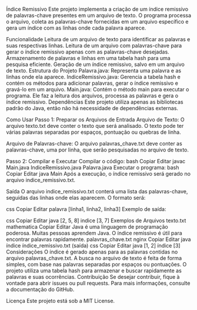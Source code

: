 Índice Remissivo
Este projeto implementa a criação de um índice remissivo de palavras-chave presentes em um arquivo de texto. O programa processa o arquivo, coleta as palavras-chave fornecidas em um arquivo específico e gera um índice com as linhas onde cada palavra aparece.

Funcionalidade
Leitura de um arquivo de texto para identificar as palavras e suas respectivas linhas.
Leitura de um arquivo com palavras-chave para gerar o índice remissivo apenas com as palavras-chave desejadas.
Armazenamento de palavras e linhas em uma tabela hash para uma pesquisa eficiente.
Geração de um índice remissivo, salvo em um arquivo de texto.
Estrutura do Projeto
Palavra.java: Representa uma palavra e as linhas onde ela aparece.
IndiceRemissivo.java: Gerencia a tabela hash e contém os métodos para adicionar palavras, gerar o índice remissivo e gravá-lo em um arquivo.
Main.java: Contém o método main para executar o programa. Ele faz a leitura dos arquivos, processa as palavras e gera o índice remissivo.
Dependências
Este projeto utiliza apenas as bibliotecas padrão do Java, então não há necessidade de dependências externas.

Como Usar
Passo 1: Preparar os Arquivos de Entrada
Arquivo de Texto: O arquivo texto.txt deve conter o texto que será analisado. O texto pode ter várias palavras separadas por espaços, pontuação ou quebras de linha.

Arquivo de Palavras-chave: O arquivo palavras_chave.txt deve conter as palavras-chave, uma por linha, que serão pesquisadas no arquivo de texto.

Passo 2: Compilar e Executar
Compilar o código:
bash
Copiar
Editar
javac Main.java IndiceRemissivo.java Palavra.java
Executar o programa:
bash
Copiar
Editar
java Main
Após a execução, o índice remissivo será gerado no arquivo indice_remissivo.txt.

Saída
O arquivo indice_remissivo.txt conterá uma lista das palavras-chave, seguidas das linhas onde elas aparecem. O formato será:

css
Copiar
Editar
palavra [linha1, linha2, linha3]
Exemplo de saída:

css
Copiar
Editar
java [2, 5, 8]
indice [3, 7]
Exemplos de Arquivos
texto.txt
mathematica
Copiar
Editar
Java é uma linguagem de programação poderosa. Muitas pessoas aprendem Java.
O índice remissivo é útil para encontrar palavras rapidamente.
palavras_chave.txt
nginx
Copiar
Editar
java
índice
índice_remissivo.txt (saída)
css
Copiar
Editar
java [1, 2]
índice [3]
Considerações
O índice é gerado apenas para as palavras contidas no arquivo palavras_chave.txt.
A busca no arquivo de texto é feita de forma simples, com base nas palavras separadas por espaços ou pontuações.
O projeto utiliza uma tabela hash para armazenar e buscar rapidamente as palavras e suas ocorrências.
Contribuição
Se desejar contribuir, fique à vontade para abrir issues ou pull requests. Para mais informações, consulte a documentação do GitHub.

Licença
Este projeto está sob a MIT License.

